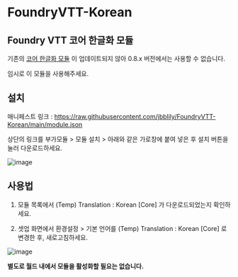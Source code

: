 # FoundryVTT-Korean
## Foundry VTT 코어 한글화 모듈

기존의 [코어 한글화 모듈](https://github.com/ShoyuVanilla/FoundryVtt-lang-ko-KR/) 이 업데이트되지 않아 0.8.x 버전에서는 사용할 수 없습니다. 

임시로 이 모듈을 사용해주세요.

## 설치

매니페스트 링크 : https://raw.githubusercontent.com/jbblily/FoundryVTT-Korean/main/module.json

상단의 링크를 부가모듈 > 모듈 설치 > 아래와 같은 가로창에 붙여 넣은 후 설치 버튼을 눌러 다운로드하세요. 

![image](https://user-images.githubusercontent.com/18694887/128638043-aeabf5ce-cec6-4845-a4c2-9cbd81386d6d.png)


## 사용법

1. 모듈 목록에서 (Temp) Translation : Korean [Core] 가 다운로드되었는지 확인하세요.

2. 셋업 화면에서 환경설정 > 기본 언어를 (Temp) Translation : Korean [Core] 로 변경한 후, 새로고침하세요.

![image](https://user-images.githubusercontent.com/18694887/128638099-2108da66-909a-43a9-a5ff-90571cc23fa9.png)


**별도로 월드 내에서 모듈을 활성화할 필요는 없습니다.**

